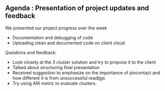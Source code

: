## Agenda : Presentation of project updates and feedback

We presented our project progress over the week
- Documentation and debugging of code
- Uploading clean and documented code on client cloud

Questions and feedback:

- Look closely at the 3 cluster solution and try to propose it to the client
- Talked about structuring final presentation 
- Received suggestion to emphasize on the importance of pincontact and how different it is from unsuccessful readijgs
- Try using ARI metric to evaluate clusters.
